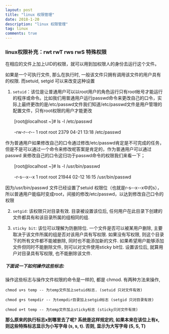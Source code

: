 ```yaml
---
layout: post
title: "linux 权限管理"
date: 2018-1-20
description: "linux 权限管理"
tag: linux
comments: true
---
```


### linux权限补充：rwt rwT rws rwS 特殊权限

在相应的文件上加上UID的权限，就可以用到加权限人的身份去运行这个文件。

如果是一个可执行文件, 那么在执行时, 一般该文件只拥有调用该文件的用户具有的权限. 而setuid, setgid 可以来改变这种设置

1. `setuid`：该位是让普通用户可以以root用户的角色运行只有root帐号才能运行的程序或命令。比如我们用普通用户运行passwd命令来更改自己的口令，实际上最终更改的是/etc/passwd文件我们知道/etc/passwd文件是用户管理的配置文件，只有root权限的用户才能更改

　　[root@localhost ~]# ls -l /etc/passwd

　　-rw-r--r-- 1 root root 2379 04-21 13:18 /etc/passwd

作为普通用户如果修改自己的口令通过修改/etc/passwd肯定是不可完成的任务，但是不是可以通过一个命令来修改呢答案是肯定的，作为普通用户可以通过passwd 来修改自己的口令这归功于passwd命令的权限我们来看一下；

　　[root@localhost ~]# ls -l /usr/bin/passwd

　　-r-s--x--x 1 root root 21944 02-12 16:15 /usr/bin/passwd

因为/usr/bin/passwd 文件已经设置了setuid 权限位（也就是r-s--x--x中的s），所以普通用户能临时变成root，间接的修改/etc/passwd，以达到修改自己口令的权限

2. `setgid`: 该权限只对目录有效. 目录被设置该位后, 任何用户在此目录下创建的文件都具有和该目录所属的组相同的组.

3. `sticky bit`: 该位可以理解为防删除位. 一个文件是否可以被某用户删除, 主要取决于该文件所属的组是否对该用户具有写权限. 如果没有写权限, 则这个目录下的所有文件都不能被删除, 同时也不能添加新的文件. 如果希望用户能够添加文件但同时不能删除文件, 则可以对文件使用sticky bit位. 设置该位后, 就算用户对目录具有写权限, 也不能删除该文件.

##### 下面说一下如何操作这些标志:

操作这些标志与操作文件权限的命令是一样的, 都是 chmod. 有两种方法来操作,

    chmod u+s temp -- 为temp文件加上setuid标志. (setuid 只对文件有效)

    chmod g+s tempdir -- 为tempdir目录加上setgid标志 (setgid 只对目录有效)

    chmod o+t temp -- 为temp文件加上sticky标志 (sticky只对文件有效)

**那么原来的执行标志x到哪里去了呢? 系统是这样规定的, 如果本来在该位上有x, 则这些特殊标志显示为小写字母 (s, s, t). 否则, 显示为大写字母 (S, S, T)**